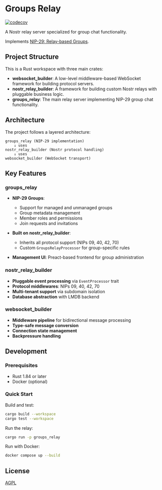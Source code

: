 # Groups Relay

[![codecov](https://codecov.io/gh/verse-pbc/groups_relay/branch/main/graph/badge.svg)](https://codecov.io/gh/verse-pbc/groups_relay)

A Nostr relay server specialized for group chat functionality.

Implements [NIP-29: Relay-based Groups](https://github.com/nostr-protocol/nips/blob/master/29.md).

## Project Structure

This is a Rust workspace with three main crates:

- **websocket_builder**: A low-level middleware-based WebSocket framework for building protocol servers.
- **nostr_relay_builder**: A framework for building custom Nostr relays with pluggable business logic.
- **groups_relay**: The main relay server implementing NIP-29 group chat functionality.

## Architecture

The project follows a layered architecture:

```
groups_relay (NIP-29 implementation)
    ↓ uses
nostr_relay_builder (Nostr protocol handling)
    ↓ uses
websocket_builder (WebSocket transport)
```

## Key Features

### groups_relay

- **NIP-29 Groups**:
  - Support for managed and unmanaged groups
  - Group metadata management
  - Member roles and permissions
  - Join requests and invitations
  
- **Built on nostr_relay_builder**:
  - Inherits all protocol support (NIPs 09, 40, 42, 70)
  - Custom `GroupsRelayProcessor` for group-specific rules

- **Management UI**: Preact-based frontend for group administration

### nostr_relay_builder

- **Pluggable event processing** via `EventProcessor` trait
- **Protocol middlewares**: NIPs 09, 40, 42, 70
- **Multi-tenant support** via subdomain isolation
- **Database abstraction** with LMDB backend

### websocket_builder

- **Middleware pipeline** for bidirectional message processing
- **Type-safe message conversion**
- **Connection state management**
- **Backpressure handling**

## Development

### Prerequisites

- Rust 1.84 or later
- Docker (optional)

### Quick Start

Build and test:
```bash
cargo build --workspace
cargo test --workspace
```

Run the relay:
```bash
cargo run -p groups_relay
```

Run with Docker:
```bash
docker compose up --build
```

## License

[AGPL](LICENSE)
